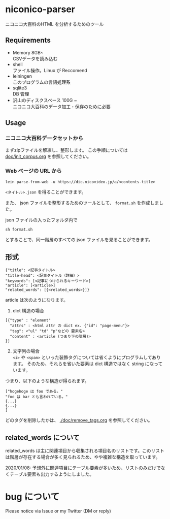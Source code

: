 # niconico-parser
ニコニコ大百科のHTML を分析するためのツール

## Requirements
- Memory 8GB~   
CSVデータを読み込む
- shell  
ファイル操作。Linux が Reccomend
- leiningen  
このプログラムの言語処理系
- sqlite3  
DB 管理
- 沢山のディスクスペース 100G ~       
ニコニコ大百科のデータ加工・保存のために必要

## Usage
### ニコニコ大百科データセットから
まずzipファイルを解凍し、整形します。
この手順については [doc/init_corpus.org](./doc/init_corpus.org) を参照してください。

### Web ページの URL から
```
lein parse-from-web -u https://dic.nicovideo.jp/a/<contents-title>
```

`<タイトル>.json` を得ることができます。

また、 json ファイルを整形するためのツールとして、 `format.sh` を作成しました。

json ファイルの入ったフォルダ内で

```
sh format.sh
```

とすることで、同一階層のすべての json ファイルを見ることができます。
## 形式
```
{"title": <記事タイトル>
"title-head": <記事タイトル（詳細）>
"keywords": [<記事につけられるキーワード>]
"article": [<article>]
"related_words": [{<related_words>}]}
```

article は次のようになります。

1. dict 構造の場合
```
[{"type" : "element"
  "attrs" : <html attr の dict ex. {"id": "page-menu"}>
  "tag": <"ul" "td" "p"などの 要素名>
  "content" : <article (つまり下の階層)>
}]
```
2. 文字列の場合    
`<i>` や `<span>` といった装飾タグについては省くようにプログラムしてあります。
そのため、それらを省いた要素は dict 構造ではなく string になっています。

つまり、以下のような構造が得られます。
```
["hogehoge は foo である。"
"foo は bar とも言われている。"
{...}
{...}
]
```

どのタグを削除したかは、 [./doc/remove_tags.org](./doc/remove_tags.org) を参照してください。

## related_words について
related_words は主に関連項目から収集される項目名のリストです。このリストは階層が存在する場合が多く見られるため、やや複雑な構造を取っています。

2020/01/08: 予想外に関連項目にテーブル要素が多いため、リストのみだけでなくテーブル要素も出力するようにしました。
# bug について
Please notice via Issue or my Twitter (DM or reply)
